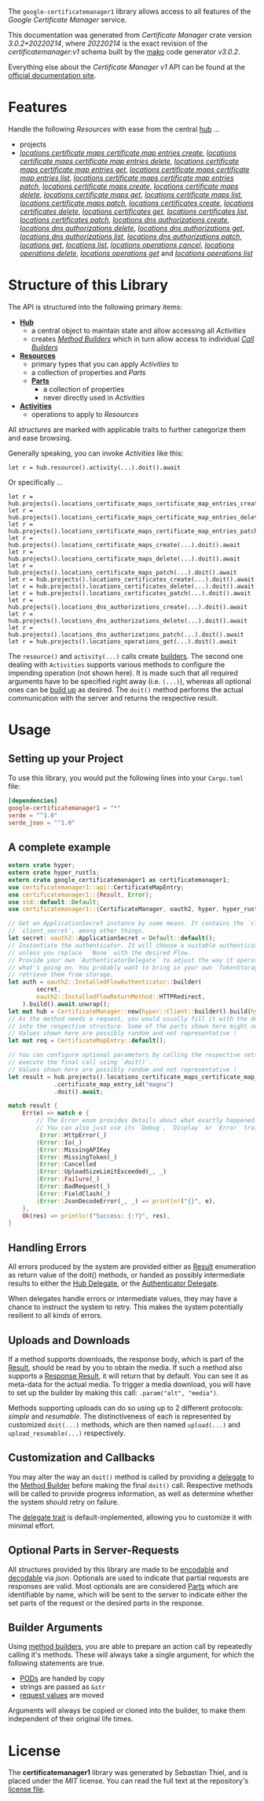 <!---
DO NOT EDIT !
This file was generated automatically from 'src/mako/api/README.md.mako'
DO NOT EDIT !
-->
The `google-certificatemanager1` library allows access to all features of the *Google Certificate Manager* service.

This documentation was generated from *Certificate Manager* crate version *3.0.2+20220214*, where *20220214* is the exact revision of the *certificatemanager:v1* schema built by the [mako](http://www.makotemplates.org/) code generator *v3.0.2*.

Everything else about the *Certificate Manager* *v1* API can be found at the
[official documentation site](https://cloud.google.com/certificate-manager).
# Features

Handle the following *Resources* with ease from the central [hub](https://docs.rs/google-certificatemanager1/3.0.2+20220214/google_certificatemanager1/CertificateManager) ... 

* projects
 * [*locations certificate maps certificate map entries create*](https://docs.rs/google-certificatemanager1/3.0.2+20220214/google_certificatemanager1/api::ProjectLocationCertificateMapCertificateMapEntryCreateCall), [*locations certificate maps certificate map entries delete*](https://docs.rs/google-certificatemanager1/3.0.2+20220214/google_certificatemanager1/api::ProjectLocationCertificateMapCertificateMapEntryDeleteCall), [*locations certificate maps certificate map entries get*](https://docs.rs/google-certificatemanager1/3.0.2+20220214/google_certificatemanager1/api::ProjectLocationCertificateMapCertificateMapEntryGetCall), [*locations certificate maps certificate map entries list*](https://docs.rs/google-certificatemanager1/3.0.2+20220214/google_certificatemanager1/api::ProjectLocationCertificateMapCertificateMapEntryListCall), [*locations certificate maps certificate map entries patch*](https://docs.rs/google-certificatemanager1/3.0.2+20220214/google_certificatemanager1/api::ProjectLocationCertificateMapCertificateMapEntryPatchCall), [*locations certificate maps create*](https://docs.rs/google-certificatemanager1/3.0.2+20220214/google_certificatemanager1/api::ProjectLocationCertificateMapCreateCall), [*locations certificate maps delete*](https://docs.rs/google-certificatemanager1/3.0.2+20220214/google_certificatemanager1/api::ProjectLocationCertificateMapDeleteCall), [*locations certificate maps get*](https://docs.rs/google-certificatemanager1/3.0.2+20220214/google_certificatemanager1/api::ProjectLocationCertificateMapGetCall), [*locations certificate maps list*](https://docs.rs/google-certificatemanager1/3.0.2+20220214/google_certificatemanager1/api::ProjectLocationCertificateMapListCall), [*locations certificate maps patch*](https://docs.rs/google-certificatemanager1/3.0.2+20220214/google_certificatemanager1/api::ProjectLocationCertificateMapPatchCall), [*locations certificates create*](https://docs.rs/google-certificatemanager1/3.0.2+20220214/google_certificatemanager1/api::ProjectLocationCertificateCreateCall), [*locations certificates delete*](https://docs.rs/google-certificatemanager1/3.0.2+20220214/google_certificatemanager1/api::ProjectLocationCertificateDeleteCall), [*locations certificates get*](https://docs.rs/google-certificatemanager1/3.0.2+20220214/google_certificatemanager1/api::ProjectLocationCertificateGetCall), [*locations certificates list*](https://docs.rs/google-certificatemanager1/3.0.2+20220214/google_certificatemanager1/api::ProjectLocationCertificateListCall), [*locations certificates patch*](https://docs.rs/google-certificatemanager1/3.0.2+20220214/google_certificatemanager1/api::ProjectLocationCertificatePatchCall), [*locations dns authorizations create*](https://docs.rs/google-certificatemanager1/3.0.2+20220214/google_certificatemanager1/api::ProjectLocationDnsAuthorizationCreateCall), [*locations dns authorizations delete*](https://docs.rs/google-certificatemanager1/3.0.2+20220214/google_certificatemanager1/api::ProjectLocationDnsAuthorizationDeleteCall), [*locations dns authorizations get*](https://docs.rs/google-certificatemanager1/3.0.2+20220214/google_certificatemanager1/api::ProjectLocationDnsAuthorizationGetCall), [*locations dns authorizations list*](https://docs.rs/google-certificatemanager1/3.0.2+20220214/google_certificatemanager1/api::ProjectLocationDnsAuthorizationListCall), [*locations dns authorizations patch*](https://docs.rs/google-certificatemanager1/3.0.2+20220214/google_certificatemanager1/api::ProjectLocationDnsAuthorizationPatchCall), [*locations get*](https://docs.rs/google-certificatemanager1/3.0.2+20220214/google_certificatemanager1/api::ProjectLocationGetCall), [*locations list*](https://docs.rs/google-certificatemanager1/3.0.2+20220214/google_certificatemanager1/api::ProjectLocationListCall), [*locations operations cancel*](https://docs.rs/google-certificatemanager1/3.0.2+20220214/google_certificatemanager1/api::ProjectLocationOperationCancelCall), [*locations operations delete*](https://docs.rs/google-certificatemanager1/3.0.2+20220214/google_certificatemanager1/api::ProjectLocationOperationDeleteCall), [*locations operations get*](https://docs.rs/google-certificatemanager1/3.0.2+20220214/google_certificatemanager1/api::ProjectLocationOperationGetCall) and [*locations operations list*](https://docs.rs/google-certificatemanager1/3.0.2+20220214/google_certificatemanager1/api::ProjectLocationOperationListCall)




# Structure of this Library

The API is structured into the following primary items:

* **[Hub](https://docs.rs/google-certificatemanager1/3.0.2+20220214/google_certificatemanager1/CertificateManager)**
    * a central object to maintain state and allow accessing all *Activities*
    * creates [*Method Builders*](https://docs.rs/google-certificatemanager1/3.0.2+20220214/google_certificatemanager1/client::MethodsBuilder) which in turn
      allow access to individual [*Call Builders*](https://docs.rs/google-certificatemanager1/3.0.2+20220214/google_certificatemanager1/client::CallBuilder)
* **[Resources](https://docs.rs/google-certificatemanager1/3.0.2+20220214/google_certificatemanager1/client::Resource)**
    * primary types that you can apply *Activities* to
    * a collection of properties and *Parts*
    * **[Parts](https://docs.rs/google-certificatemanager1/3.0.2+20220214/google_certificatemanager1/client::Part)**
        * a collection of properties
        * never directly used in *Activities*
* **[Activities](https://docs.rs/google-certificatemanager1/3.0.2+20220214/google_certificatemanager1/client::CallBuilder)**
    * operations to apply to *Resources*

All *structures* are marked with applicable traits to further categorize them and ease browsing.

Generally speaking, you can invoke *Activities* like this:

```Rust,ignore
let r = hub.resource().activity(...).doit().await
```

Or specifically ...

```ignore
let r = hub.projects().locations_certificate_maps_certificate_map_entries_create(...).doit().await
let r = hub.projects().locations_certificate_maps_certificate_map_entries_delete(...).doit().await
let r = hub.projects().locations_certificate_maps_certificate_map_entries_patch(...).doit().await
let r = hub.projects().locations_certificate_maps_create(...).doit().await
let r = hub.projects().locations_certificate_maps_delete(...).doit().await
let r = hub.projects().locations_certificate_maps_patch(...).doit().await
let r = hub.projects().locations_certificates_create(...).doit().await
let r = hub.projects().locations_certificates_delete(...).doit().await
let r = hub.projects().locations_certificates_patch(...).doit().await
let r = hub.projects().locations_dns_authorizations_create(...).doit().await
let r = hub.projects().locations_dns_authorizations_delete(...).doit().await
let r = hub.projects().locations_dns_authorizations_patch(...).doit().await
let r = hub.projects().locations_operations_get(...).doit().await
```

The `resource()` and `activity(...)` calls create [builders][builder-pattern]. The second one dealing with `Activities` 
supports various methods to configure the impending operation (not shown here). It is made such that all required arguments have to be 
specified right away (i.e. `(...)`), whereas all optional ones can be [build up][builder-pattern] as desired.
The `doit()` method performs the actual communication with the server and returns the respective result.

# Usage

## Setting up your Project

To use this library, you would put the following lines into your `Cargo.toml` file:

```toml
[dependencies]
google-certificatemanager1 = "*"
serde = "^1.0"
serde_json = "^1.0"
```

## A complete example

```Rust
extern crate hyper;
extern crate hyper_rustls;
extern crate google_certificatemanager1 as certificatemanager1;
use certificatemanager1::api::CertificateMapEntry;
use certificatemanager1::{Result, Error};
use std::default::Default;
use certificatemanager1::{CertificateManager, oauth2, hyper, hyper_rustls};

// Get an ApplicationSecret instance by some means. It contains the `client_id` and 
// `client_secret`, among other things.
let secret: oauth2::ApplicationSecret = Default::default();
// Instantiate the authenticator. It will choose a suitable authentication flow for you, 
// unless you replace  `None` with the desired Flow.
// Provide your own `AuthenticatorDelegate` to adjust the way it operates and get feedback about 
// what's going on. You probably want to bring in your own `TokenStorage` to persist tokens and
// retrieve them from storage.
let auth = oauth2::InstalledFlowAuthenticator::builder(
        secret,
        oauth2::InstalledFlowReturnMethod::HTTPRedirect,
    ).build().await.unwrap();
let mut hub = CertificateManager::new(hyper::Client::builder().build(hyper_rustls::HttpsConnector::with_native_roots().https_or_http().enable_http1().enable_http2().build()), auth);
// As the method needs a request, you would usually fill it with the desired information
// into the respective structure. Some of the parts shown here might not be applicable !
// Values shown here are possibly random and not representative !
let mut req = CertificateMapEntry::default();

// You can configure optional parameters by calling the respective setters at will, and
// execute the final call using `doit()`.
// Values shown here are possibly random and not representative !
let result = hub.projects().locations_certificate_maps_certificate_map_entries_create(req, "parent")
             .certificate_map_entry_id("magna")
             .doit().await;

match result {
    Err(e) => match e {
        // The Error enum provides details about what exactly happened.
        // You can also just use its `Debug`, `Display` or `Error` traits
         Error::HttpError(_)
        |Error::Io(_)
        |Error::MissingAPIKey
        |Error::MissingToken(_)
        |Error::Cancelled
        |Error::UploadSizeLimitExceeded(_, _)
        |Error::Failure(_)
        |Error::BadRequest(_)
        |Error::FieldClash(_)
        |Error::JsonDecodeError(_, _) => println!("{}", e),
    },
    Ok(res) => println!("Success: {:?}", res),
}

```
## Handling Errors

All errors produced by the system are provided either as [Result](https://docs.rs/google-certificatemanager1/3.0.2+20220214/google_certificatemanager1/client::Result) enumeration as return value of
the doit() methods, or handed as possibly intermediate results to either the 
[Hub Delegate](https://docs.rs/google-certificatemanager1/3.0.2+20220214/google_certificatemanager1/client::Delegate), or the [Authenticator Delegate](https://docs.rs/yup-oauth2/*/yup_oauth2/trait.AuthenticatorDelegate.html).

When delegates handle errors or intermediate values, they may have a chance to instruct the system to retry. This 
makes the system potentially resilient to all kinds of errors.

## Uploads and Downloads
If a method supports downloads, the response body, which is part of the [Result](https://docs.rs/google-certificatemanager1/3.0.2+20220214/google_certificatemanager1/client::Result), should be
read by you to obtain the media.
If such a method also supports a [Response Result](https://docs.rs/google-certificatemanager1/3.0.2+20220214/google_certificatemanager1/client::ResponseResult), it will return that by default.
You can see it as meta-data for the actual media. To trigger a media download, you will have to set up the builder by making
this call: `.param("alt", "media")`.

Methods supporting uploads can do so using up to 2 different protocols: 
*simple* and *resumable*. The distinctiveness of each is represented by customized 
`doit(...)` methods, which are then named `upload(...)` and `upload_resumable(...)` respectively.

## Customization and Callbacks

You may alter the way an `doit()` method is called by providing a [delegate](https://docs.rs/google-certificatemanager1/3.0.2+20220214/google_certificatemanager1/client::Delegate) to the 
[Method Builder](https://docs.rs/google-certificatemanager1/3.0.2+20220214/google_certificatemanager1/client::CallBuilder) before making the final `doit()` call. 
Respective methods will be called to provide progress information, as well as determine whether the system should 
retry on failure.

The [delegate trait](https://docs.rs/google-certificatemanager1/3.0.2+20220214/google_certificatemanager1/client::Delegate) is default-implemented, allowing you to customize it with minimal effort.

## Optional Parts in Server-Requests

All structures provided by this library are made to be [encodable](https://docs.rs/google-certificatemanager1/3.0.2+20220214/google_certificatemanager1/client::RequestValue) and 
[decodable](https://docs.rs/google-certificatemanager1/3.0.2+20220214/google_certificatemanager1/client::ResponseResult) via *json*. Optionals are used to indicate that partial requests are responses 
are valid.
Most optionals are are considered [Parts](https://docs.rs/google-certificatemanager1/3.0.2+20220214/google_certificatemanager1/client::Part) which are identifiable by name, which will be sent to 
the server to indicate either the set parts of the request or the desired parts in the response.

## Builder Arguments

Using [method builders](https://docs.rs/google-certificatemanager1/3.0.2+20220214/google_certificatemanager1/client::CallBuilder), you are able to prepare an action call by repeatedly calling it's methods.
These will always take a single argument, for which the following statements are true.

* [PODs][wiki-pod] are handed by copy
* strings are passed as `&str`
* [request values](https://docs.rs/google-certificatemanager1/3.0.2+20220214/google_certificatemanager1/client::RequestValue) are moved

Arguments will always be copied or cloned into the builder, to make them independent of their original life times.

[wiki-pod]: http://en.wikipedia.org/wiki/Plain_old_data_structure
[builder-pattern]: http://en.wikipedia.org/wiki/Builder_pattern
[google-go-api]: https://github.com/google/google-api-go-client

# License
The **certificatemanager1** library was generated by Sebastian Thiel, and is placed 
under the *MIT* license.
You can read the full text at the repository's [license file][repo-license].

[repo-license]: https://github.com/Byron/google-apis-rsblob/main/LICENSE.md
